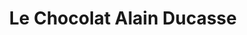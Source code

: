 ---
title: "Le Chocolat Alain Ducasse"
url: /paris/le-chocolat-alain-ducasse-passage-de-la-canopee/
shop: chocolat
---